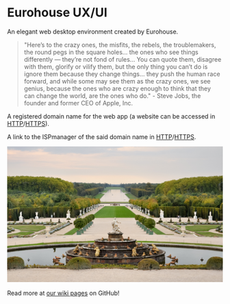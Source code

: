 # Eurohouse UX/UI

An elegant web desktop environment created by Eurohouse.

> "Here’s to the crazy ones, the misfits, the rebels, the troublemakers, the round pegs in the square holes… the ones who see things differently — they’re not fond of rules… You can quote them, disagree with them, glorify or vilify them, but the only thing you can’t do is ignore them because they change things… they push the human race forward, and while some may see them as the crazy ones, we see genius, because the ones who are crazy enough to think that they can change the world, are the ones who do." - Steve Jobs, the founder and former CEO of Apple, Inc.

A registered domain name for the web app (a website can be accessed in [HTTP](http://eurosocial.ru)/[HTTPS](https://eurosocial.ru)).

A link to the ISPmanager of the said domain name in [HTTP](http://eurosocial.ru:1500/ispmgr)/[HTTPS](https://eurosocial.ru:1500/ispmgr).

![Jardins du Château de Versailles](https://github.com/eurohouse/baron/blob/main/baron.000.13.png?raw=true)

Read more at [our wiki pages](https://github.com/eurohouse/eurohouse/wiki) on GitHub!
